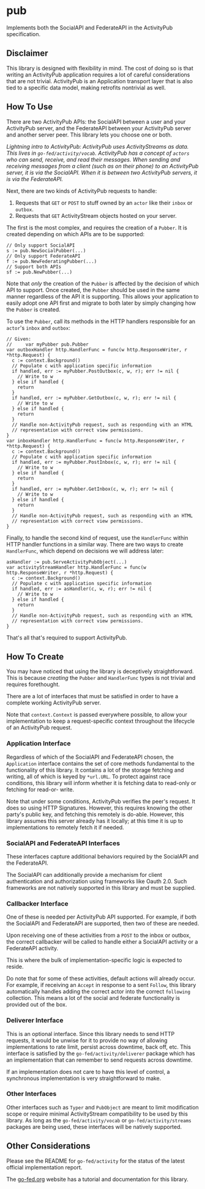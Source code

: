 # pub

Implements both the SocialAPI and FederateAPI in the ActivityPub specification.

## Disclaimer

This library is designed with flexibility in mind. The cost of doing so is that
writing an ActivityPub application requires a lot of careful considerations that
are not trivial. ActivityPub is an Application transport layer that is also tied
to a specific data model, making retrofits nontrivial as well.

## How To Use

There are two ActivityPub APIs: the SocialAPI between a user and your
ActivityPub server, and the FederateAPI between your ActivityPub server and
another server peer. This library lets you choose one or both.

*Lightning intro to ActivityPub: ActivityPub uses ActivityStreams as data. This
lives in `go-fed/activity/vocab`. ActivityPub has a concept of `actors` who can
send, receive, and read their messages. When sending and receiving messages from
a client (such as on their phone) to an ActivityPub server, it is via the
SocialAPI. When it is between two ActivityPub servers, it is via the
FederateAPI.*

Next, there are two kinds of ActivityPub requests to handle:

1. Requests that `GET` or `POST` to stuff owned by an `actor` like their `inbox`
 or `outbox`.
1. Requests that `GET` ActivityStream objects hosted on your server.

The first is the most complex, and requires the creation of a `Pubber`. It is
created depending on which APIs are to be supported:

```golang
// Only support SocialAPI
s := pub.NewSocialPubber(...)
// Only support FederateAPI
f := pub.NewFederatingPubber(...)
// Support both APIs
sf := pub.NewPubber(...)
```

Note that *only* the creation of the `Pubber` is affected by the decision of
which API to support. Once created, the `Pubber` should be used in the same
manner regardless of the API it is supporting. This allows your application
to easily adopt one API first and migrate to both later by simply changing how
the `Pubber` is created.

To use the `Pubber`, call its methods in the HTTP handlers responsible for an
`actor`'s `inbox` and `outbox`:

```golang
// Given:
//     var myPubber pub.Pubber
var outboxHandler http.HandlerFunc = func(w http.ResponseWriter, r *http.Request) {
  c := context.Background()
  // Populate c with application specific information
  if handled, err := myPubber.PostOutbox(c, w, r); err != nil {
    // Write to w
  } else if handled {
    return
  }
  if handled, err := myPubber.GetOutbox(c, w, r); err != nil {
    // Write to w
  } else if handled {
    return
  }
  // Handle non-ActivityPub request, such as responding with an HTML
  // representation with correct view permissions.
}
var inboxHandler http.HandlerFunc = func(w http.ResponseWriter, r *http.Request) {
  c := context.Background()
  // Populate c with application specific information
  if handled, err := myPubber.PostInbox(c, w, r); err != nil {
    // Write to w
  } else if handled {
    return
  }
  if handled, err := myPubber.GetInbox(c, w, r); err != nil {
    // Write to w
  } else if handled {
    return
  }
  // Handle non-ActivityPub request, such as responding with an HTML
  // representation with correct view permissions.
}
```

Finally, to handle the second kind of request, use the `HandlerFunc` within HTTP
handler functions in a similar way. There are two ways to create `HandlerFunc`,
which depend on decisions we will address later:

```golang
asHandler := pub.ServeActivityPubObject(...)
var activityStreamHandler http.HandlerFunc = func(w http.ResponseWriter, r *http.Request) {
  c := context.Background()
  // Populate c with application specific information
  if handled, err := asHandler(c, w, r); err != nil {
    // Write to w
  } else if handled {
    return
  }
  // Handle non-ActivityPub request, such as responding with an HTML
  // representation with correct view permissions.
}
```

That's all that's required to support ActivityPub.

## How To Create

You may have noticed that using the library is deceptively straightforward. This
is because *creating* the `Pubber` and `HandlerFunc` types is not trivial and
requires forethought.

There are a lot of interfaces that must be satisfied in order to have a complete
working ActivityPub server.

Note that `context.Context` is passed everywhere possible, to allow your
implementation to keep a request-specific context throughout the lifecycle of
an ActivityPub request.

### Application Interface

Regardless of which of the SocialAPI and FederateAPI chosen, the `Application`
interface contains the set of core methods fundamental to the functionality of
this library. It contains a lot of the storage fetching and writing, all of
which is keyed by `*url.URL`. To protect against race conditions, this library
will inform whether it is fetching data to read-only or fetching for read-or-
write.

Note that under some conditions, ActivityPub verifies the peer's request. It
does so using HTTP Signatures. However, this requires knowing the other party's
public key, and fetching this remotely is do-able. However, this library assumes
this server already has it locally; at this time it is up to implementations to
remotely fetch it if needed.

### SocialAPI and FederateAPI Interfaces

These interfaces capture additional behaviors required by the SocialAPI and the
FederateAPI.

The SocialAPI can additionally provide a mechanism for client authentication and
authorization using frameworks like Oauth 2.0. Such frameworks are not natively
supported in this library and must be supplied.

### Callbacker Interface

One of these is needed per ActivityPub API supported. For example, if both the
SocialAPI and FederateAPI are supported, then two of these are needed.

Upon receiving one of these activities from a `POST` to the inbox or outbox, the
correct callbacker will be called to handle either a SocialAPI activity or a
FederateAPI activity.

This is where the bulk of implementation-specific logic is expected to reside.

Do note that for some of these activities, default actions will already occur.
For example, if receiving an `Accept` in response to a sent `Follow`, this
library automatically handles adding the correct actor into the correct
`following` collection. This means a lot of the social and federate
functionality is provided out of the box.

### Deliverer Interface

This is an optional interface. Since this library needs to send HTTP requests,
it would be unwise for it to provide no way of allowing implementations to
rate limit, persist across downtime, back off, etc. This interface is satisfied
by the `go-fed/activity/deliverer` package which has an implementation that can
remember to send requests across downtime.

If an implementation does not care to have this level of control, a synchronous
implementation is very straightforward to make.

### Other Interfaces

Other interfaces such as `Typer` and `PubObject` are meant to limit modification
scope or require minimal ActivityStream compatibility to be used by this
library. As long as the `go-fed/activity/vocab` or `go-fed/activity/streams`
packages are being used, these interfaces will be natively supported.

## Other Considerations

Please see the README for `go-fed/activity` for the status of the latest
official implementation report.

The [go-fed.org](https://go-fed.org) website has a tutorial and documentation
for this library.
